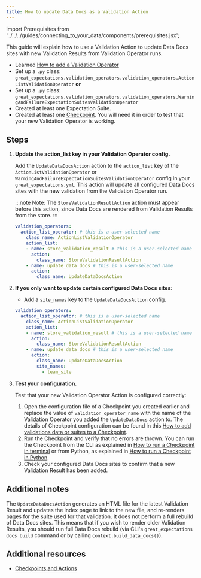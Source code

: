 ```yaml
---
title: How to update Data Docs as a Validation Action
---
```


import Prerequisites from '../../../guides/connecting_to_your_data/components/prerequisites.jsx';

This guide will explain how to use a Validation Action to update Data Docs sites with new Validation Results from Validation Operator runs.

<Prerequisites>

 - Learned [How to add a Validation Operator](../how_to_add_a_validation_operator)
 - Set up a `.py` class: `great_expectations.validation_operators.validation_operators.ActionListValidationOperator` **or**
 - Set up a `.py` class: `great_expectations.validation_operators.validation_operators.WarningAndFailureExpectationSuitesValidationOperator`
 - Created at least one Expectation Suite.
 - Created at least one [Checkpoint](../checkpoints/how_to_create_a_new_checkpoint). You will need it in order to test that your new Validation Operator is working.

</Prerequisites>

Steps
------

1. **Update the action_list key in your Validation Operator config.**

   Add the ``UpdateDataDocsAction`` action to the ``action_list`` key of the ``ActionListValidationOperator`` or ``WarningAndFailureExpectationSuitesValidationOperator`` config in your ``great_expectations.yml``. This action will update all configured Data Docs sites with the new validation from the Validation Operator run.

   :::note Note:
   The ``StoreValidationResultAction`` action must appear before this action, since Data Docs are rendered from Validation Results from the store.
   :::

   ```yaml
   validation_operators:
     action_list_operator: # this is a user-selected name
       class_name: ActionListValidationOperator
       action_list:
       - name: store_validation_result # this is a user-selected name
         action:
           class_name: StoreValidationResultAction
       - name: update_data_docs # this is a user-selected name
         action:
           class_name: UpdateDataDocsAction
   ```

2. **If you only want to update certain configured Data Docs sites**:

   - Add a ``site_names`` key to the ``UpdateDataDocsAction`` config.

   ```yaml
   validation_operators:
     action_list_operator: # this is a user-selected name
       class_name: ActionListValidationOperator
       action_list:
       - name: store_validation_result # this is a user-selected name
         action:
           class_name: StoreValidationResultAction
       - name: update_data_docs # this is a user-selected name
         action:
           class_name: UpdateDataDocsAction
           site_names:
             - team_site
   ```

3. **Test your configuration.**

   Test that your new Validation Operator Action is configured correctly:

   1. Open the configuration file of a Checkpoint you created earlier and replace the value of ``validation_operator_name`` with the name of the Validation Operator you added the ``UpdateDataDocs`` action to. The details of Checkpoint configuration can be found in this [How to add validations data or suites to a Checkpoint](../../../guides/validation/checkpoints/how_to_add_validations_data_or_suites_to_a_checkpoint).
   2. Run the Checkpoint and verify that no errors are thrown. You can run the Checkpoint from the CLI as explained in [How to run a Checkpoint in terminal](../checkpoints/how_to_run_a_checkpoint_in_terminal) or from Python, as explained in [How to run a Checkpoint in Python](../checkpoints/how_to_run_a_checkpoint_in_python).
   3. Check your configured Data Docs sites to confirm that a new Validation Result has been added.

Additional notes
----------------

The ``UpdateDataDocsAction`` generates an HTML file for the latest Validation Result and updates the index page to link to the new file, and re-renders pages for the suite used for that validation. It does not perform a full rebuild of Data Docs sites. This means that if you wish to render older Validation Results, you should run full Data Docs rebuild (via CLI's ``great_expectations docs build`` command or by calling ``context.build_data_docs()``).


Additional resources
--------------------

- [Checkpoints and Actions](../../../reference/checkpoints_and_actions)
